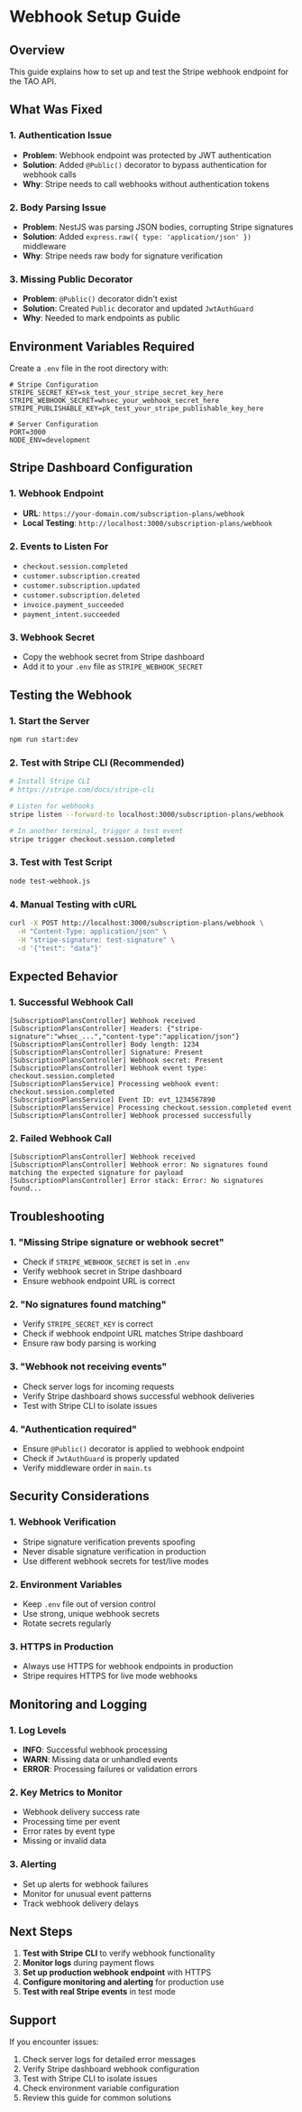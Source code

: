 # Webhook Setup Guide

## Overview
This guide explains how to set up and test the Stripe webhook endpoint for the TAO API.

## What Was Fixed

### 1. **Authentication Issue**
- **Problem**: Webhook endpoint was protected by JWT authentication
- **Solution**: Added `@Public()` decorator to bypass authentication for webhook calls
- **Why**: Stripe needs to call webhooks without authentication tokens

### 2. **Body Parsing Issue**
- **Problem**: NestJS was parsing JSON bodies, corrupting Stripe signatures
- **Solution**: Added `express.raw({ type: 'application/json' })` middleware
- **Why**: Stripe needs raw body for signature verification

### 3. **Missing Public Decorator**
- **Problem**: `@Public()` decorator didn't exist
- **Solution**: Created `Public` decorator and updated `JwtAuthGuard`
- **Why**: Needed to mark endpoints as public

## Environment Variables Required

Create a `.env` file in the root directory with:

```env
# Stripe Configuration
STRIPE_SECRET_KEY=sk_test_your_stripe_secret_key_here
STRIPE_WEBHOOK_SECRET=whsec_your_webhook_secret_here
STRIPE_PUBLISHABLE_KEY=pk_test_your_stripe_publishable_key_here

# Server Configuration
PORT=3000
NODE_ENV=development
```

## Stripe Dashboard Configuration

### 1. **Webhook Endpoint**
- **URL**: `https://your-domain.com/subscription-plans/webhook`
- **Local Testing**: `http://localhost:3000/subscription-plans/webhook`

### 2. **Events to Listen For**
- `checkout.session.completed`
- `customer.subscription.created`
- `customer.subscription.updated`
- `customer.subscription.deleted`
- `invoice.payment_succeeded`
- `payment_intent.succeeded`

### 3. **Webhook Secret**
- Copy the webhook secret from Stripe dashboard
- Add it to your `.env` file as `STRIPE_WEBHOOK_SECRET`

## Testing the Webhook

### 1. **Start the Server**
```bash
npm run start:dev
```

### 2. **Test with Stripe CLI** (Recommended)
```bash
# Install Stripe CLI
# https://stripe.com/docs/stripe-cli

# Listen for webhooks
stripe listen --forward-to localhost:3000/subscription-plans/webhook

# In another terminal, trigger a test event
stripe trigger checkout.session.completed
```

### 3. **Test with Test Script**
```bash
node test-webhook.js
```

### 4. **Manual Testing with cURL**
```bash
curl -X POST http://localhost:3000/subscription-plans/webhook \
  -H "Content-Type: application/json" \
  -H "stripe-signature: test-signature" \
  -d '{"test": "data"}'
```

## Expected Behavior

### 1. **Successful Webhook Call**
```
[SubscriptionPlansController] Webhook received
[SubscriptionPlansController] Headers: {"stripe-signature":"whsec_...","content-type":"application/json"}
[SubscriptionPlansController] Body length: 1234
[SubscriptionPlansController] Signature: Present
[SubscriptionPlansController] Webhook secret: Present
[SubscriptionPlansController] Webhook event type: checkout.session.completed
[SubscriptionPlansService] Processing webhook event: checkout.session.completed
[SubscriptionPlansService] Event ID: evt_1234567890
[SubscriptionPlansService] Processing checkout.session.completed event
[SubscriptionPlansController] Webhook processed successfully
```

### 2. **Failed Webhook Call**
```
[SubscriptionPlansController] Webhook received
[SubscriptionPlansController] Webhook error: No signatures found matching the expected signature for payload
[SubscriptionPlansController] Error stack: Error: No signatures found...
```

## Troubleshooting

### 1. **"Missing Stripe signature or webhook secret"**
- Check if `STRIPE_WEBHOOK_SECRET` is set in `.env`
- Verify webhook secret in Stripe dashboard
- Ensure webhook endpoint URL is correct

### 2. **"No signatures found matching"**
- Verify `STRIPE_SECRET_KEY` is correct
- Check if webhook endpoint URL matches Stripe dashboard
- Ensure raw body parsing is working

### 3. **"Webhook not receiving events"**
- Check server logs for incoming requests
- Verify Stripe dashboard shows successful webhook deliveries
- Test with Stripe CLI to isolate issues

### 4. **"Authentication required"**
- Ensure `@Public()` decorator is applied to webhook endpoint
- Check if `JwtAuthGuard` is properly updated
- Verify middleware order in `main.ts`

## Security Considerations

### 1. **Webhook Verification**
- Stripe signature verification prevents spoofing
- Never disable signature verification in production
- Use different webhook secrets for test/live modes

### 2. **Environment Variables**
- Keep `.env` file out of version control
- Use strong, unique webhook secrets
- Rotate secrets regularly

### 3. **HTTPS in Production**
- Always use HTTPS for webhook endpoints in production
- Stripe requires HTTPS for live mode webhooks

## Monitoring and Logging

### 1. **Log Levels**
- **INFO**: Successful webhook processing
- **WARN**: Missing data or unhandled events
- **ERROR**: Processing failures or validation errors

### 2. **Key Metrics to Monitor**
- Webhook delivery success rate
- Processing time per event
- Error rates by event type
- Missing or invalid data

### 3. **Alerting**
- Set up alerts for webhook failures
- Monitor for unusual event patterns
- Track webhook delivery delays

## Next Steps

1. **Test with Stripe CLI** to verify webhook functionality
2. **Monitor logs** during payment flows
3. **Set up production webhook endpoint** with HTTPS
4. **Configure monitoring and alerting** for production use
5. **Test with real Stripe events** in test mode

## Support

If you encounter issues:
1. Check server logs for detailed error messages
2. Verify Stripe dashboard webhook configuration
3. Test with Stripe CLI to isolate issues
4. Check environment variable configuration
5. Review this guide for common solutions



